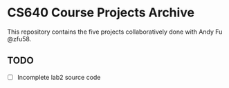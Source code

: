 # CS640 Course Projects Archive

This repository contains the five projects collaboratively done with Andy Fu
@zfu58.


## TODO

- [ ] Incomplete lab2 source code
